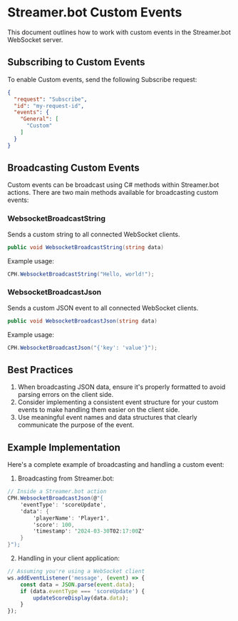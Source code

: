 # Streamer.bot Custom Events

This document outlines how to work with custom events in the Streamer.bot WebSocket server.

## Subscribing to Custom Events

To enable Custom events, send the following Subscribe request:

```json
{
  "request": "Subscribe",
  "id": "my-request-id",
  "events": {
    "General": [
      "Custom"
    ]
  }
}
```

## Broadcasting Custom Events

Custom events can be broadcast using C# methods within Streamer.bot actions. There are two main methods available for broadcasting custom events:

### WebsocketBroadcastString

Sends a custom string to all connected WebSocket clients.

```csharp
public void WebsocketBroadcastString(string data)
```

Example usage:
```csharp
CPH.WebsocketBroadcastString("Hello, world!");
```

### WebsocketBroadcastJson

Sends a custom JSON event to all connected WebSocket clients.

```csharp
public void WebsocketBroadcastJson(string data)
```

Example usage:
```csharp
CPH.WebsocketBroadcastJson("{'key': 'value'}");
```

## Best Practices

1. When broadcasting JSON data, ensure it's properly formatted to avoid parsing errors on the client side.
2. Consider implementing a consistent event structure for your custom events to make handling them easier on the client side.
3. Use meaningful event names and data structures that clearly communicate the purpose of the event.

## Example Implementation

Here's a complete example of broadcasting and handling a custom event:

1. Broadcasting from Streamer.bot:
```csharp
// Inside a Streamer.bot action
CPH.WebsocketBroadcastJson(@"{
    'eventType': 'scoreUpdate',
    'data': {
        'playerName': 'Player1',
        'score': 100,
        'timestamp': '2024-03-30T02:17:00Z'
    }
}");
```

2. Handling in your client application:
```javascript
// Assuming you're using a WebSocket client
ws.addEventListener('message', (event) => {
    const data = JSON.parse(event.data);
    if (data.eventType === 'scoreUpdate') {
        updateScoreDisplay(data.data);
    }
});